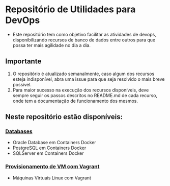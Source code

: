 # Repositório de Utilidades para DevOps

* Este repositório tem como objetivo facilitar as atividades de devops, disponibilizando recursos de banco de dados entre outros para que possa ter mais agilidade no dia a dia.

## Importante

1. O repositório é atualizado semanalmente, caso algum dos recursos esteja indisponível, abra uma issue para que seja resolvido o mais breve possível.
2. Para maior sucesso na execução dos recursos disponíveis, deve sempre seguir os passos descritos no README.md de cada recurso, onde tem a documentação de funcionamento dos mesmos.

## Neste repositório estão disponíveis:

### [Databases](./databases)

* Oracle Database em Containers Docker
* PostgreSQL em Containers Docker
* SQLServer em Containers Docker

### [Provisionamento de VM com Vagrant](./machines)

* Máquinas Virtuais Linux com Vagrant